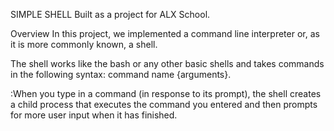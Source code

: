 SIMPLE SHELL
Built as a project for ALX School.

Overview
In this project, we implemented a command line interpreter or, as it is more commonly known, a shell.

The shell works like the bash or any other basic shells and takes commands in the following syntax: command name {arguments}.

:When you type in a command (in response to its prompt), the shell creates a child process that executes the command you entered and then prompts for more user input when it has finished.
